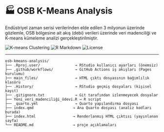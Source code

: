 # 🏭 OSB K-Means Analysis

Endüstriyel zaman serisi verilerinden elde edilen 3 milyonun üzerinde gözlemle, OSB bölgesine ait akış (debi) verileri üzerinde veri madenciliği ve K-means kümeleme analizi gerçekleştirilmiştir.

![K-means Clustering](https://img.shields.io/badge/K--Means-Clustering-blue?style=flat-square)
![R Markdown](https://img.shields.io/badge/R--Markdown-Quarto-764abc?logo=r)
![License](https://img.shields.io/badge/license-MIT-green)

---
```text
osb-kmeans-analysis/
├── .Rproj.user/                → RStudio kullanıcı ayarları (önemsiz)
├── .github/workflows/          → GitHub Actions iş akışları (Pages kurulumu)
├── main_files/                 → HTML çıktı dosyasının bağımlılık klasörü
├── .History/                   → RStudio geçmiş dosyaları (kişisel kayıt)
├── .gitignore.txt              → Git tarafından izlenmeyecek dosyalar
├── Yeni_veri_madenciliği_ödevi.R → R script 
├── _quarto.yml                 → Quarto yapılandırma dosyası
├── index.qmd                  → Ana Quarto dosyası (analiz kodları burada)
├── index.html                 → Renderlanmış HTML çıktısı (yayınlanan sayfa)
└── README.md                  → proje açıklamaları
```
